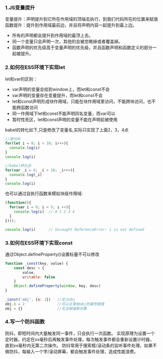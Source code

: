 ### 1.JS变量提升

变量提升：声明提升到它所在作用域的顶端去执行，到我们代码所在的位置来赋值
函数提升：提升到作用域最前边，并且将声明内容一起提升到最上边。

- 所有的声明都会提升到作用域的最顶上去。
- 同一个变量只会声明一次，其他的会被忽略掉或者覆盖掉。
- 函数声明的优先级高于变量声明的优先级，并且函数声明和函数定义的部分一起被提升。


### 2.如何在ES5环境下实现let

let和var的区别：
- var声明的变量会挂到window上，而let和const不会
- var声明的变量存在变量提升，而let和const不会
- let和const声明形成块作用域，只能在块作用域里访问，不能跨块访问，也不能跨函数访问
- 同一作用域下let和const不能声明同名变量，而var可以
- 暂时性死区，let和const声明的变量不能在声明前被使用

babel的转化如下,只是修改了变量名,实际只实现了上面2，3，4点

```javascript
//源代码
for(let i = 0; i < 10; i++>){
  console.log(i)
}
console.log(i)

//babel转化后
for(var _i = 0; _i < 10; _i++>){
  console.log(_i)
}
console.log(i)
```

也可以通过自执行函数来模拟块级作用域:

```javascript
(function(){
  for(var i = 0; i < 5; i ++){
    console.log(i)  // 0 1 2 3 4
  }
})();

console.log(i)      // Uncaught ReferenceError: i is not defined
```


### 3.如何在ES5环境下实现const

通过Object.defineProperty()设置标量不可以修改

```javascript
function _const(key, value) {    
    const desc = {        
        value,        
        writable: false    
    }    
    Object.defineProperty(window, key, desc)
}
    
_const('obj', {a: 1})   //定义obj
obj.b = 2               //可以正常给obj的属性赋值
obj = {}                //无法赋值新对象
```


### 4.写一个防抖函数

防抖，即短时间内大量触发同一事件，只会执行一次函数。
实现原理为设置一个定时器，约定在xx毫秒后再触发事件处理，每次触发事件都会重新设置计时器，直到xx毫秒内无第二次操作。
防抖常用于搜索框/滚动条的监听事件处理，如果不做防抖，每输入一个字/滚动屏幕，都会触发事件处理，造成性能浪费。